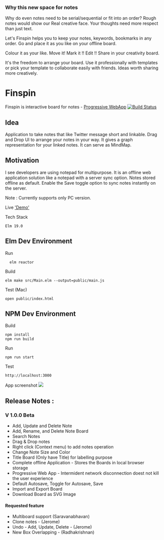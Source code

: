 ### Why this new space for notes
Why do even notes need to be serial/sequential or fit into an order? 
Rough notes would show our Real creative face. Your thoughts need more respect than just text. 

Let's Finspin helps you to keep your notes, keywords, bookmarks in any order. Go and place it as you like on your offline board. 

Colour it as your like. 
Move it! Mark it !! Edit !!  Share in your creativity board.

 It's the freedom to arrange your board. 
Use it professionally with templates or pick your template to collaborate easily with friends. Ideas worth sharing more creatively.



# Finspin
Finspin is interactive board for notes - [Progressive WebApp](https://web.dev/what-are-pwas/) [![Build Status](https://app.travis-ci.com/ranraj/finspin.svg?branch=main)](https://app.travis-ci.com/ranraj/finspin)

## Idea

Application to take notes that like Twitter message short and linkable. Drag and Drop UI to arrange your notes in your way. It gives a graph representation for your linked notes. It can serve as MindMap.

## Motivation  
I see developers are using notepad for multipurpose. It is an offline web application solution like a notepad with a server sync option. Notes stored offline as default. Enable the Save toggle option to sync notes instantly on the server. 

Note : Currently supports only PC version. 

Live ['Demo'](https://finspin.netlify.app/)

Tech Stack  
```
Elm 19.0
```
## Elm Dev Environment
Run
```
  elm reactor
```  
Build
```
elm make src/Main.elm --output=public/main.js
```

Test (Mac) 
```
open public/index.html
```

## NPM Dev Environment

Build
```
npm install 
npm run build
```
Run
```
npm run start
```
Test
```
http://localhost:3000
```

App screenshot
![](https://ranraj.github.io/finspin/Screenshot.png)


## Release Notes :
### V 1.0.0 Beta
- Add, Update and Delete Note
- Add, Rename, and Delete Note Board
- Search Notes
- Drag & Drop notes
- Right click (Context menu) to add notes operation
- Change Note Size and Color
- Title Board (Only have Title) for labelling purpose
- Complete offline Application - Stores the Boards in local browser storage
- Progressive Web App - Intermident network disconnection doest not kill the user experience
- Default Autosave, Toggle for Autosave, Save
- Import and Export Board
- Download Board as SVG Image
#### Requested feature
- Multiboard support (Saravanabhavan)
- Clone notes - (Jerome)
- Undo - Add, Update, Delete - (Jerome)
- New Box Overlapping - (Radhakrishnan)